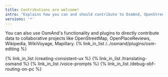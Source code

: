 ```yaml
---
title: Contributions are welcome!
intro: "Explains how you can and should contribute to OsmAnd, OpenStreetMap or other collaboritive projects."
versions: '*'
---
```


You can also use OsmAnd's functionality and plugins to directly contribute data to collaborative projects like OpenStreetMap, OpenPlaceReviews, Wikipedia, WikiVoyage, Mapillary.
{% link_in_list /../osmand/plugins/osm-editing %}

{% link_in_list /creating-consistent-ux %}
{% link_in_list /translating-osmand %}
{% link_in_list /voice-prompts %}
{% link_in_list /debug-obf-routing-on-pc %}

